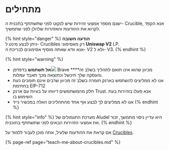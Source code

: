 # מתחילים

ישנם מספר אמצעי זהירות שיש לנקוט לפני שתשתתף בתכנית ה- Crucible, אנא הקפד לקרוא את ההודעות והאזהרות שלהלן לפני שתמשיך.

{% hint style="danger" %}
**הודעה חשובה**  
ניתן לבצע מינט ל- Crucibles רק מאסימוני **Uniswap V2** LP.  
אנא וודא שאתה מוסיף אסימונים לבריכת ה- V2 ולא ל- V3.
{% endhint %}

{% hint style="warning" %}
* **אל תשתמש** בדפדפן![](https://firebasestorage.googleapis.com/v0/b/gitbook-28427.appspot.com/o/assets%2F-MZtVtOEMQShtte8TrMq%2F-M_7MUcgZAdkMiyqBsW1%2F-M_7NXHZsBftQq_mrhe9%2Fbrave.png?alt=media&token=b5e1c802-edd2-4348-908d-0b147d3c9b40) Brave ****מכיוון שהוא אינו תואם לתהליך בשלב זה והעסקה שלך תיכשל וכתוצאה מכך תאבד עמלות.
* אנו לא ממליצים להשתמש בארנק חומרה בשלב זה מכיוון שרבים אינם תומכים כעת בחתימת EIP-712
* חלק מהמשתמשים דיווחו על בעיות עם ארנק Trust. אנא פעלו בזהירות בעת השימוש בו
* אנו לא ממליצים לך לבצע אף אחד מהתהליכים האלה במכשיר נייד
{% endhint %}

{% hint style="info" %}
מערכת התגמולים של Aludel היא עדיין ניסוי מתמשך, זכור את אמצעי הזהירות הבאים לפני שתשתתף בתוכנית.
{% endhint %}

אם קראת את ההודעות שלעיל, אתה מוכן לעבור ללמוד על [Crucibles](teach-me-about-crucibles.md).

{% page-ref page="teach-me-about-crucibles.md" %}



